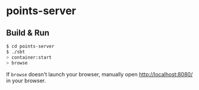 # points-server #

## Build & Run ##

```sh
$ cd points-server
$ ./sbt
> container:start
> browse
```

If `browse` doesn't launch your browser, manually open [http://localhost:8080/](http://localhost:8080/) in your browser.
